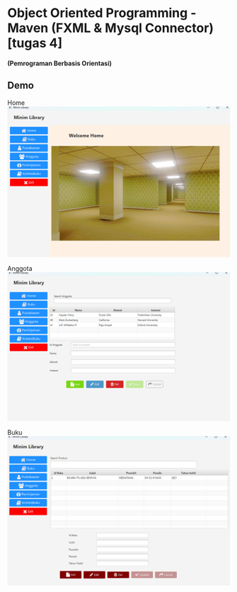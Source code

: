
# Object Oriented Programming - Maven (FXML & Mysql Connector) [tugas 4]
#### (Pemrograman Berbasis Orientasi)



## Demo

Home
![App Demo](https://raw.githubusercontent.com/haydar-hilmy/Sistem-Perpustakaan/main/Preview%20Home.png)

Anggota
![App Demo](https://raw.githubusercontent.com/haydar-hilmy/Sistem-Perpustakaan/main/Preview%20Anggota.png)

Buku
![App Demo](https://raw.githubusercontent.com/haydar-hilmy/Sistem-Perpustakaan/main/Preview%20Buku.png)


